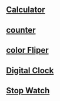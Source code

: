 ## [Calculator](https://mohit15-web.github.io/JavaScript-Projects/Calculator/)
## [counter](https://mohit15-web.github.io/JavaScript-Projects/counter/)
## [color Fliper](https://mohit15-web.github.io/JavaScript-Projects/color%20Fliper/)
## [Digital Clock](https://mohit15-web.github.io/JavaScript-Projects/DigitalClock/)
## [Stop Watch](https://mohit15-web.github.io/JavaScript-Projects/stopWatch/)
